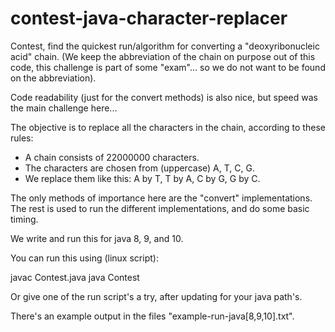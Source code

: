 # contest-java-character-replacer

Contest, find the quickest run/algorithm for converting a "deoxyribonucleic acid" chain.
(We keep the abbreviation of the chain on purpose out of this code,
this challenge is part of some "exam"... so we do not want to be found on the abbreviation).

Code readability (just for the convert methods) is also nice, but speed was the main
challenge here...

The objective is to replace all the characters in the chain, according to these rules:

- A chain consists of 22000000 characters.
- The characters are chosen from (uppercase) A, T, C, G.
- We replace them like this: A by T, T by A, C by G, G by C.

The only methods of importance here are the "convert" implementations. The rest is used to
run the different implementations, and do some basic timing.

We write and run this for java 8, 9, and 10.


You can run this using (linux script):

javac Contest.java
java Contest

Or give one of the run script's a try, after updating for your java path's.

There's an example output in the files "example-run-java[8,9,10].txt".

